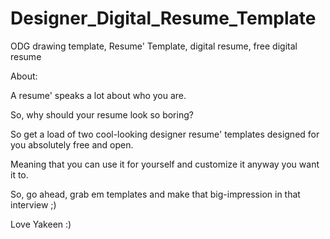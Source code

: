 # Designer_Digital_Resume_Template
ODG drawing template, Resume' Template, digital resume, free digital resume


About:

A resume' speaks a lot about who you are.

So, why should your resume look so boring?

So get a load of two cool-looking designer resume' templates designed for you absolutely free and open.

Meaning that you can use it for yourself and customize it anyway you want it to.

So, go ahead, grab em templates and make that big-impression in that interview ;)

Love
Yakeen :)
